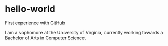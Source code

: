 # hello-world
First experience with GitHub

I am a sophomore at the University of Virginia, currently working towards a Bachelor of Arts in Computer Science. 
